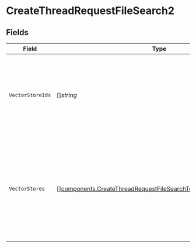 # CreateThreadRequestFileSearch2


## Fields

| Field                                                                                                                                                                                       | Type                                                                                                                                                                                        | Required                                                                                                                                                                                    | Description                                                                                                                                                                                 |
| ------------------------------------------------------------------------------------------------------------------------------------------------------------------------------------------- | ------------------------------------------------------------------------------------------------------------------------------------------------------------------------------------------- | ------------------------------------------------------------------------------------------------------------------------------------------------------------------------------------------- | ------------------------------------------------------------------------------------------------------------------------------------------------------------------------------------------- |
| `VectorStoreIds`                                                                                                                                                                            | []*string*                                                                                                                                                                                  | :heavy_minus_sign:                                                                                                                                                                          | The [vector store](/docs/api-reference/vector-stores/object) attached to this thread. There can be a maximum of 1 vector store attached to the thread.<br/>                                 |
| `VectorStores`                                                                                                                                                                              | [][components.CreateThreadRequestFileSearchToolResourcesVectorStores](../../models/components/createthreadrequestfilesearchtoolresourcesvectorstores.md)                                    | :heavy_check_mark:                                                                                                                                                                          | A helper to create a [vector store](/docs/api-reference/vector-stores/object) with file_ids and attach it to this thread. There can be a maximum of 1 vector store attached to the thread.<br/> |